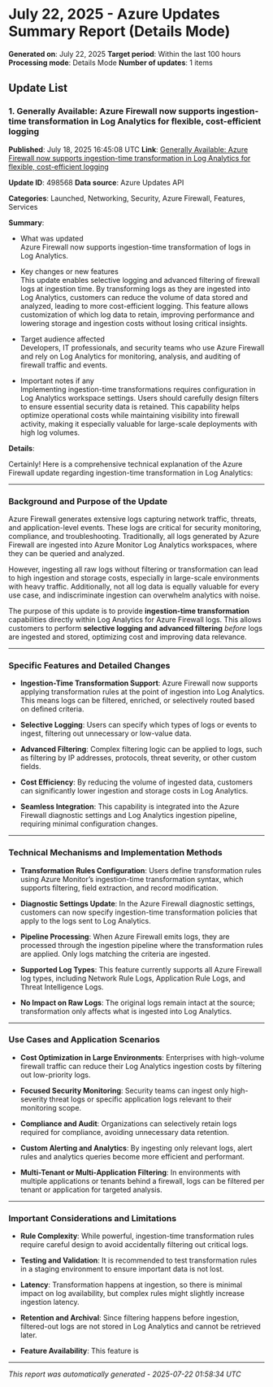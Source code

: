 # July 22, 2025 - Azure Updates Summary Report (Details Mode)

**Generated on**: July 22, 2025
**Target period**: Within the last 100 hours
**Processing mode**: Details Mode
**Number of updates**: 1 items

## Update List

### 1. Generally Available:  Azure Firewall now supports ingestion-time transformation in Log Analytics for flexible, cost-efficient logging

**Published**: July 18, 2025 16:45:08 UTC
**Link**: [Generally Available:  Azure Firewall now supports ingestion-time transformation in Log Analytics for flexible, cost-efficient logging](https://azure.microsoft.com/updates?id=498568)

**Update ID**: 498568
**Data source**: Azure Updates API

**Categories**: Launched, Networking, Security, Azure Firewall, Features, Services

**Summary**:

- What was updated  
Azure Firewall now supports ingestion-time transformation of logs in Log Analytics.

- Key changes or new features  
This update enables selective logging and advanced filtering of firewall logs at ingestion time. By transforming logs as they are ingested into Log Analytics, customers can reduce the volume of data stored and analyzed, leading to more cost-efficient logging. This feature allows customization of which log data to retain, improving performance and lowering storage and ingestion costs without losing critical insights.

- Target audience affected  
Developers, IT professionals, and security teams who use Azure Firewall and rely on Log Analytics for monitoring, analysis, and auditing of firewall traffic and events.

- Important notes if any  
Implementing ingestion-time transformations requires configuration in Log Analytics workspace settings. Users should carefully design filters to ensure essential security data is retained. This capability helps optimize operational costs while maintaining visibility into firewall activity, making it especially valuable for large-scale deployments with high log volumes.

**Details**:

Certainly! Here is a comprehensive technical explanation of the Azure Firewall update regarding ingestion-time transformation in Log Analytics:

---

### Background and Purpose of the Update

Azure Firewall generates extensive logs capturing network traffic, threats, and application-level events. These logs are critical for security monitoring, compliance, and troubleshooting. Traditionally, all logs generated by Azure Firewall are ingested into Azure Monitor Log Analytics workspaces, where they can be queried and analyzed.

However, ingesting all raw logs without filtering or transformation can lead to high ingestion and storage costs, especially in large-scale environments with heavy traffic. Additionally, not all log data is equally valuable for every use case, and indiscriminate ingestion can overwhelm analytics with noise.

The purpose of this update is to provide **ingestion-time transformation** capabilities directly within Log Analytics for Azure Firewall logs. This allows customers to perform **selective logging and advanced filtering** *before* logs are ingested and stored, optimizing cost and improving data relevance.

---

### Specific Features and Detailed Changes

- **Ingestion-Time Transformation Support**: Azure Firewall now supports applying transformation rules at the point of ingestion into Log Analytics. This means logs can be filtered, enriched, or selectively routed based on defined criteria.

- **Selective Logging**: Users can specify which types of logs or events to ingest, filtering out unnecessary or low-value data.

- **Advanced Filtering**: Complex filtering logic can be applied to logs, such as filtering by IP addresses, protocols, threat severity, or other custom fields.

- **Cost Efficiency**: By reducing the volume of ingested data, customers can significantly lower ingestion and storage costs in Log Analytics.

- **Seamless Integration**: This capability is integrated into the Azure Firewall diagnostic settings and Log Analytics ingestion pipeline, requiring minimal configuration changes.

---

### Technical Mechanisms and Implementation Methods

- **Transformation Rules Configuration**: Users define transformation rules using Azure Monitor’s ingestion-time transformation syntax, which supports filtering, field extraction, and record modification.

- **Diagnostic Settings Update**: In the Azure Firewall diagnostic settings, customers can now specify ingestion-time transformation policies that apply to the logs sent to Log Analytics.

- **Pipeline Processing**: When Azure Firewall emits logs, they are processed through the ingestion pipeline where the transformation rules are applied. Only logs matching the criteria are ingested.

- **Supported Log Types**: This feature currently supports all Azure Firewall log types, including Network Rule Logs, Application Rule Logs, and Threat Intelligence Logs.

- **No Impact on Raw Logs**: The original logs remain intact at the source; transformation only affects what is ingested into Log Analytics.

---

### Use Cases and Application Scenarios

- **Cost Optimization in Large Environments**: Enterprises with high-volume firewall traffic can reduce their Log Analytics ingestion costs by filtering out low-priority logs.

- **Focused Security Monitoring**: Security teams can ingest only high-severity threat logs or specific application logs relevant to their monitoring scope.

- **Compliance and Audit**: Organizations can selectively retain logs required for compliance, avoiding unnecessary data retention.

- **Custom Alerting and Analytics**: By ingesting only relevant logs, alert rules and analytics queries become more efficient and performant.

- **Multi-Tenant or Multi-Application Filtering**: In environments with multiple applications or tenants behind a firewall, logs can be filtered per tenant or application for targeted analysis.

---

### Important Considerations and Limitations

- **Rule Complexity**: While powerful, ingestion-time transformation rules require careful design to avoid accidentally filtering out critical logs.

- **Testing and Validation**: It is recommended to test transformation rules in a staging environment to ensure important data is not lost.

- **Latency**: Transformation happens at ingestion, so there is minimal impact on log availability, but complex rules might slightly increase ingestion latency.

- **Retention and Archival**: Since filtering happens before ingestion, filtered-out logs are not stored in Log Analytics and cannot be retrieved later.

- **Feature Availability**: This feature is

---


*This report was automatically generated - 2025-07-22 01:58:34 UTC*